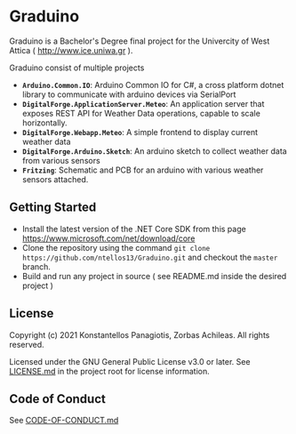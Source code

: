 # Graduino
Graduino is a Bachelor's Degree final project for the Univercity of West Attica ( http://www.ice.uniwa.gr ).

Graduino consist of multiple projects
- **`Arduino.Common.IO`**: Arduino Common IO for C#, a cross platform dotnet library to communicate with arduino devices via SerialPort
- **`DigitalForge.ApplicationServer.Meteo`**: An application server that exposes REST API for Weather Data operations, capable to scale horizontally.
- **`DigitalForge.Webapp.Meteo`**: A simple frontend to display current weather data
- **`DigitalForge.Arduino.Sketch`**: An arduino sketch to collect weather data from various sensors
- **`Fritzing`**: Schematic and PCB for an arduino with various weather sensors attached.

## Getting Started

- Install the latest version of the .NET Core SDK from this page <https://www.microsoft.com/net/download/core>
- Clone the repository using the command `git clone https://github.com/ntellos13/Graduino.git` and checkout the `master` branch.
- Build and run any project in source ( see README.md inside the desired project )

## License
Copyright (c) 2021 Konstantellos Panagiotis, Zorbas Achileas. All rights reserved.

Licensed under the GNU General Public License v3.0 or later. See [LICENSE.md](./LICENSE.md) in the project root for license information.

## Code of Conduct
See [CODE-OF-CONDUCT.md](./CODE-OF-CONDUCT.md)